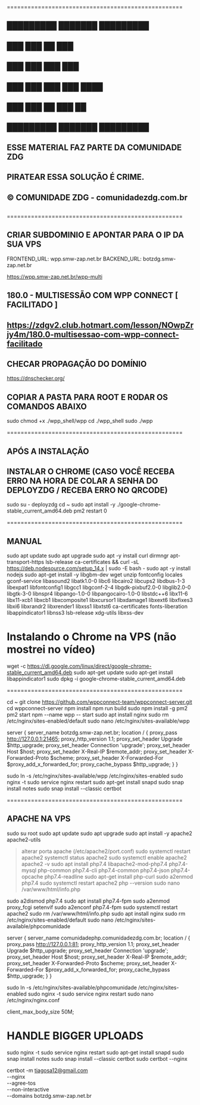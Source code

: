 
===================================================
##                                              ##
##   █████████      ███████         █████████   ##
##         ███      ███    ██       ███         ##
##       ███        ███    ███      ███         ##
##     ███          ███    ███      ███  ████   ##
##   ███            ███    ██       ███    ██   ##
##   █████████      ███████         █████████   ##
##                                              ##
##  ESSE MATERIAL FAZ PARTE DA COMUNIDADE ZDG   ##
##                                              ##
##        PIRATEAR ESSA SOLUÇÃO É CRIME.        ##
##                                              ##
##    © COMUNIDADE ZDG - comunidadezdg.com.br   ##
##                                              ##
===================================================

## CRIAR SUBDOMINIO E APONTAR PARA O IP DA SUA VPS

FRONTEND_URL: wpp.smw-zap.net.br
BACKEND_URL:  botzdg.smw-zap.net.br

https://wpp.smw-zap.net.br/wpp-multi


## 180.0 - MULTISESSÃO COM WPP CONNECT [ FACILITADO ]
## https://zdgv2.club.hotmart.com/lesson/NOwpZrjy4m/180.0-multisessao-com-wpp-connect-facilitado

## CHECAR PROPAGAÇÃO DO DOMÍNIO

https://dnschecker.org/

## COPIAR A PASTA PARA ROOT E RODAR OS COMANDOS ABAIXO ##

sudo chmod +x ./wpp_shell/wpp
cd ./wpp_shell
sudo ./wpp

===================================================

## APÓS A INSTALAÇÃO

## INSTALAR O CHROME (CASO VOCÊ RECEBA ERRO NA HORA DE COLAR A SENHA DO DEPLOYZDG / RECEBA ERRO NO QRCODE)
sudo su - deployzdg
cd ~
sudo apt install -y ./google-chrome-stable_current_amd64.deb
pm2 restart 0

===================================================

## MANUAL 

sudo apt update
sudo apt upgrade
sudo apt -y install curl dirmngr apt-transport-https lsb-release ca-certificates && curl -sL https://deb.nodesource.com/setup_14.x | sudo -E bash -
sudo apt -y install nodejs
sudo apt-get install -y libgbm-dev wget unzip fontconfig locales gconf-service libasound2 libatk1.0-0 libc6 libcairo2 libcups2 libdbus-1-3 libexpat1 libfontconfig1 libgcc1 libgconf-2-4 libgdk-pixbuf2.0-0 libglib2.0-0 libgtk-3-0 libnspr4 libpango-1.0-0 libpangocairo-1.0-0 libstdc++6 libx11-6 libx11-xcb1 libxcb1 libxcomposite1 libxcursor1 libxdamage1 libxext6 libxfixes3 libxi6 libxrandr2 libxrender1 libxss1 libxtst6 ca-certificates fonts-liberation libappindicator1 libnss3 lsb-release xdg-utils libxss-dev

# Instalando o Chrome na VPS (não mostrei no vídeo)
​wget -c https://dl.google.com/linux/direct/google-chrome-stable_current_amd64.deb
sudo apt-get update
sudo apt-get install libappindicator1
sudo dpkg -i google-chrome-stable_current_amd64.deb

===================================================

​cd ~
git clone https://github.com/wppconnect-team/wppconnect-server.git
cd wppconnect-server
npm install
npm run build
sudo npm install -g pm2
pm2 start npm --name wpp -- start
sudo apt install nginx
sudo rm /etc/nginx/sites-enabled/default
sudo nano /etc/nginx/sites-available/wpp

server {
  server_name botzdg.smw-zap.net.br;
  location / {
    proxy_pass http://127.0.0.1:21465;
    proxy_http_version 1.1;
    proxy_set_header Upgrade $http_upgrade;
    proxy_set_header Connection 'upgrade';
    proxy_set_header Host $host;
    proxy_set_header X-Real-IP $remote_addr;
    proxy_set_header X-Forwarded-Proto $scheme;
    proxy_set_header X-Forwarded-For $proxy_add_x_forwarded_for;
    proxy_cache_bypass $http_upgrade;
  }
  }

sudo ln -s /etc/nginx/sites-available/wpp /etc/nginx/sites-enabled 
sudo nginx -t
sudo service nginx restart
sudo apt-get install snapd
sudo snap install notes
sudo snap install --classic certbot

===================================================

## APACHE NA VPS

sudo su root
sudo apt update
sudo apt upgrade
sudo apt install -y apache2 apache2-utils
> alterar porta apache (/etc/apache2/port.conf)
sudo systemctl restart apache2
systemctl status apache2
sudo systemctl enable apache2
apache2 -v
sudo apt install php7.4 libapache2-mod-php7.4 php7.4-mysql php-common php7.4-cli php7.4-common php7.4-json php7.4-opcache php7.4-readline
sudo apt-get install php-curl
sudo a2enmod php7.4
sudo systemctl restart apache2
php --version
sudo nano /var/www/html/info.php
<?php phpinfo(); ?>
sudo a2dismod php7.4
sudo apt install php7.4-fpm
sudo a2enmod proxy_fcgi setenvif
sudo a2enconf php7.4-fpm
sudo systemctl restart apache2
sudo rm /var/www/html/info.php
sudo apt install nginx
sudo rm /etc/nginx/sites-enabled/default
sudo nano /etc/nginx/sites-available/phpcomunidade

server {
  server_name comunidadephp.comunidadezdg.com.br;
  location / {
    proxy_pass http://127.0.0.1:81;
    proxy_http_version 1.1;
    proxy_set_header Upgrade $http_upgrade;
    proxy_set_header Connection 'upgrade';
    proxy_set_header Host $host;
    proxy_set_header X-Real-IP $remote_addr;
    proxy_set_header X-Forwarded-Proto $scheme;
    proxy_set_header X-Forwarded-For $proxy_add_x_forwarded_for;
    proxy_cache_bypass $http_upgrade;
  }
  }

sudo ln -s /etc/nginx/sites-available/phpcomunidade /etc/nginx/sites-enabled
sudo nginx -t
sudo service nginx restart
sudo nano /etc/nginx/nginx.conf

client_max_body_size 50M;
# HANDLE BIGGER UPLOADS

sudo nginx -t
sudo service nginx restart
sudo apt-get install snapd
sudo snap install notes
sudo snap install --classic certbot
sudo certbot --nginx​

certbot -m tiagosa12@gmail.com \
        --nginx \
        --agree-tos \
        --non-interactive \
        --domains botzdg.smw-zap.net.br

